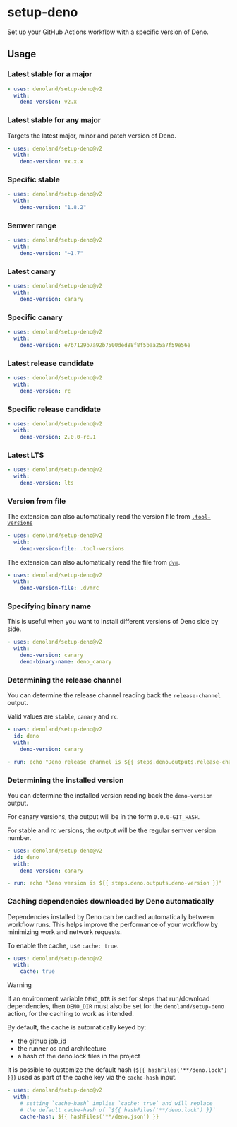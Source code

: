 # setup-deno

Set up your GitHub Actions workflow with a specific version of Deno.

## Usage

### Latest stable for a major

```yaml
- uses: denoland/setup-deno@v2
  with:
    deno-version: v2.x
```

### Latest stable for any major

Targets the latest major, minor and patch version of Deno.

```yaml
- uses: denoland/setup-deno@v2
  with:
    deno-version: vx.x.x
```

### Specific stable

```yaml
- uses: denoland/setup-deno@v2
  with:
    deno-version: "1.8.2"
```

### Semver range

```yaml
- uses: denoland/setup-deno@v2
  with:
    deno-version: "~1.7"
```

### Latest canary

```yaml
- uses: denoland/setup-deno@v2
  with:
    deno-version: canary
```

### Specific canary

```yaml
- uses: denoland/setup-deno@v2
  with:
    deno-version: e7b7129b7a92b7500ded88f8f5baa25a7f59e56e
```

### Latest release candidate

```yaml
- uses: denoland/setup-deno@v2
  with:
    deno-version: rc
```

### Specific release candidate

```yaml
- uses: denoland/setup-deno@v2
  with:
    deno-version: 2.0.0-rc.1
```

### Latest LTS

```yaml
- uses: denoland/setup-deno@v2
  with:
    deno-version: lts
```

### Version from file

The extension can also automatically read the version file from
[`.tool-versions`](https://asdf-vm.com/manage/configuration.html#tool-versions)

```yaml
- uses: denoland/setup-deno@v2
  with:
    deno-version-file: .tool-versions
```

The extension can also automatically read the file from
[`dvm`](https://github.com/justjavac/dvm).

```yaml
- uses: denoland/setup-deno@v2
  with:
    deno-version-file: .dvmrc
```

### Specifying binary name

This is useful when you want to install different versions of Deno side by side.

```yaml
- uses: denoland/setup-deno@v2
  with:
    deno-version: canary
    deno-binary-name: deno_canary
```

### Determining the release channel

You can determine the release channel reading back the `release-channel` output.

Valid values are `stable`, `canary` and `rc`.

```yaml
- uses: denoland/setup-deno@v2
  id: deno
  with:
    deno-version: canary

- run: echo "Deno release channel is ${{ steps.deno.outputs.release-channel }}"
```

### Determining the installed version

You can determine the installed version reading back the `deno-version` output.

For canary versions, the output will be in the form `0.0.0-GIT_HASH`.

For stable and rc versions, the output will be the regular semver version
number.

```yaml
- uses: denoland/setup-deno@v2
  id: deno
  with:
    deno-version: canary

- run: echo "Deno version is ${{ steps.deno.outputs.deno-version }}"
```

### Caching dependencies downloaded by Deno automatically

Dependencies installed by Deno can be cached automatically between workflow
runs. This helps improve the performance of your workflow by minimizing work and
network requests.

To enable the cache, use `cache: true`.

```yaml
- uses: denoland/setup-deno@v2
  with:
    cache: true
```

> [!WARNING]
> If an environment variable `DENO_DIR` is set for steps that run/download
> dependencies, then `DENO_DIR` must also be set for the `denoland/setup-deno`
> action, for the caching to work as intended.

By default, the cache is automatically keyed by:

- the github
  [job_id](https://docs.github.com/en/actions/writing-workflows/workflow-syntax-for-github-actions#jobsjob_id)
- the runner os and architecture
- a hash of the deno.lock files in the project

It is possible to customize the default hash
(`${{ hashFiles('**/deno.lock') }}`) used as part of the cache key via the
`cache-hash` input.

```yaml
- uses: denoland/setup-deno@v2
  with:
    # setting `cache-hash` implies `cache: true` and will replace
    # the default cache-hash of `${{ hashFiles('**/deno.lock') }}`
    cache-hash: ${{ hashFiles('**/deno.json') }}
```
